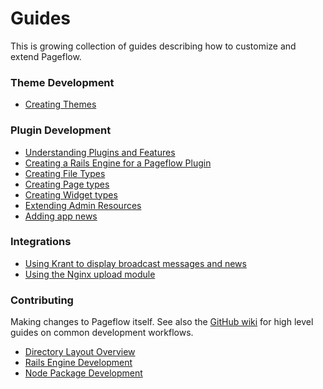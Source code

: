 # Guides

This is growing collection of guides describing how to customize and
extend Pageflow.

### Theme Development

* [Creating Themes](./creating_themes.md)

### Plugin Development

* [Understanding Plugins and Features](./understanding_plugins_and_features.md)
* [Creating a Rails Engine for a Pageflow Plugin](creating_a_pageflow_plugin_rails_engine.md)
* [Creating File Types](./creating_file_types.md)
* [Creating Page types](./creating_page_types.md)
* [Creating Widget types](./creating_widget_types.md)
* [Extending Admin Resources](./extending_admin_resources.md)
* [Adding app news](./adding_app_news.md)

### Integrations

* [Using Krant to display broadcast messages and news](./using_krant_to_display_broadcast_messages_and_news.md)
* [Using the Nginx upload module](./using_the_nginx_upload_module.md)

### Contributing

Making changes to Pageflow itself. See also the
[GitHub wiki](https://github.com/codevise/pageflow/wiki#contributing-to-pageflow)
for high level guides on common development workflows.

* [Directory Layout Overview](./contributing/directory_layout_overview.md)
* [Rails Engine Development](./contributing/rails_engine_development.md)
* [Node Package Development](./contributing/node_package_development.md)
